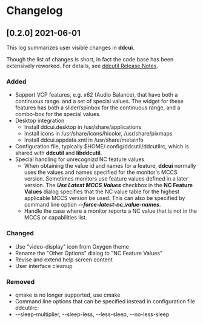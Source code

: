 # Changelog

## [0.2.0] 2021-06-01

This log summarizes user visible changes in **ddcui**. 

Though the list of changes is short, in fact the code base has been 
extensively reworked.  For details, see [ddcutil Release Notes](https://www.ddcutil.com/release_notes).

### Added
- Support VCP features, e.g. x62 (Audio Balance), that have both a continuous 
  range. and a set of special values. The widget for these features has both a
  slider/spinbox for  the continuous range, and a combo-box for the special values.
- Desktop integration
   - Install ddcui.desktop in /usr/share/applications
   - Install icons in /usr/share/icons/hicolor, /usr/share/pixmaps
   - Install ddcui.appdata.xml in /usr/share/metainfo
- Configuration file, typically $HOME/.config/ddcutil/ddcutilrc, which is shared
  with **ddcutil** and **libddcutil**. 
- Special handling for unrecognizd NC feature values
  - When  obtaining the value id and names for a feature, **ddcui** normally uses the 
    values and names specified for the monitor's MCCS version.  Sometimes monitors 
    use feature values defined in a later version. The ***Use Latest MCCS Values*** 
    checkbox in the **NC Feature Values** dialog specifies that the NC value table 
    for the highest applicable MCCS version be used.  This can also be specified by 
    command line option ***--force-latest-nc_value-names***.
  - Handle the case where a monitor reports a NC value that is not in 
    the MCCS or capabilities list.

### Changed
- Use "video-display" icon from Oxygen theme
- Rename the "Other Options" dialog to "NC Feature Values"
- Revise and extend help screen content
- User interface cleanup

### Removed
- qmake is no longer supported, use cmake
- Command line options that can be specified instead in configuration file ddcutilrc: 
- --sleep-multiplier, --sleep-less, --less-sleep, --no-less-sleep
